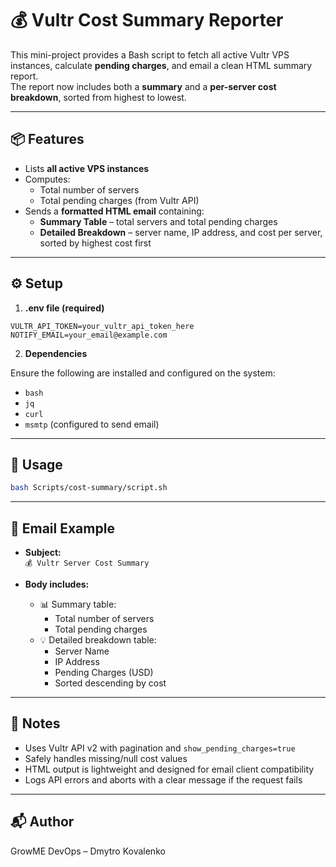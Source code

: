 # 💰 Vultr Cost Summary Reporter

This mini-project provides a Bash script to fetch all active Vultr VPS instances, calculate **pending charges**, and email a clean HTML summary report.  
The report now includes both a **summary** and a **per-server cost breakdown**, sorted from highest to lowest.

---

## 📦 Features

- Lists **all active VPS instances**
- Computes:
    - Total number of servers
    - Total pending charges (from Vultr API)
- Sends a **formatted HTML email** containing:
    - **Summary Table** – total servers and total pending charges
    - **Detailed Breakdown** – server name, IP address, and cost per server, sorted by highest cost first

---

## ⚙️ Setup

1. **.env file (required)**

```dotenv
VULTR_API_TOKEN=your_vultr_api_token_here
NOTIFY_EMAIL=your_email@example.com
```

2. **Dependencies**

Ensure the following are installed and configured on the system:

- `bash`
- `jq`
- `curl`
- `msmtp` (configured to send email)

---

## 🚀 Usage

```bash
bash Scripts/cost-summary/script.sh
```

---

## 📧 Email Example

- **Subject:**  
  `💰 Vultr Server Cost Summary`

- **Body includes:**
    - 📊 Summary table:
        - Total number of servers
        - Total pending charges
    - 💡 Detailed breakdown table:
        - Server Name
        - IP Address
        - Pending Charges (USD)
        - Sorted descending by cost

---

## 🧠 Notes

- Uses Vultr API v2 with pagination and `show_pending_charges=true`
- Safely handles missing/null cost values
- HTML output is lightweight and designed for email client compatibility
- Logs API errors and aborts with a clear message if the request fails

---

## 📬 Author

GrowME DevOps – Dmytro Kovalenko
